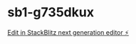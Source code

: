 # sb1-g735dkux

[Edit in StackBlitz next generation editor ⚡️](https://stackblitz.com/~/github.com/smx71/sb1-g735dkux)